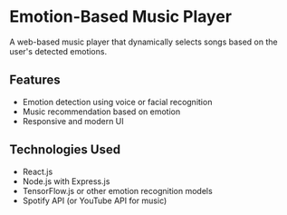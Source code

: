 # Emotion-Based Music Player
A web-based music player that dynamically selects songs based on the user's detected emotions.

## Features
- Emotion detection using voice or facial recognition
- Music recommendation based on emotion
- Responsive and modern UI

## Technologies Used
- React.js
- Node.js with Express.js
- TensorFlow.js or other emotion recognition models
- Spotify API (or YouTube API for music)
